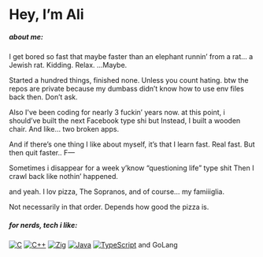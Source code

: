 # Hey, I’m Ali

##### about me:
I get bored so fast that maybe faster than an elephant runnin’ from a rat... a Jewish rat. Kidding. Relax. ...Maybe.

Started a hundred things, finished none. Unless you count hating. btw the repos are private because my dumbass didn’t know how to use env files back then. Don’t ask.

Also I've been coding for nearly 3 fuckin’ years now. at this point, i should’ve built the next Facebook type shi but Instead, I built a wooden chair. And like… two broken apps.

And if there’s one thing I like about myself, it’s that I learn fast. Real fast. But then quit faster.. F—

Sometimes i disappear for a week y’know “questioning life” type shit Then I crawl back like nothin’ happened.

and yeah. I lov pizza, The Sopranos, and of course… my famiiiglia.

Not necessarily in that order. Depends how good the pizza is.


##### for nerds, tech i like:

[![C](https://img.shields.io/badge/C-00599C?logo=c&logoColor=white)](#)
[![C++](https://img.shields.io/badge/C++-%2300599C.svg?logo=c%2B%2B&logoColor=white)](#)
[![Zig](https://img.shields.io/badge/Zig-F7A41D?logo=zig&logoColor=fff)](#)
[![Java](https://img.shields.io/badge/Java-%23ED8B00.svg?logo=openjdk&logoColor=white)](#)
[![TypeScript](https://img.shields.io/badge/TypeScript-3178C6?logo=typescript&logoColor=fff)](#)
and GoLang
